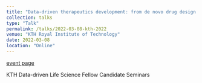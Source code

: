 ```yaml
---
title: "Data-driven therapeutics development: from de novo drug design to precision medicine applications"
collection: talks
type: "Talk"
permalink: /talks/2022-03-08-kth-2022
venue: "KTH Royal Institute of Technology"
date: 2022-03-08
location: "Online"
---
```


[event page](https://www.scilifelab.se/event/kth-data-driven-life-science-fellow-candidate-seminars/)

KTH Data-driven Life Science Fellow Candidate Seminars 
